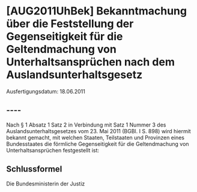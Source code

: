 # [AUG2011UhBek] Bekanntmachung über die Feststellung der Gegenseitigkeit für die Geltendmachung von Unterhaltsansprüchen nach dem Auslandsunterhaltsgesetz

Ausfertigungsdatum: 18.06.2011

 

## ----

Nach § 1 Absatz 1 Satz 2 in Verbindung mit Satz 1 Nummer 3 des Auslandsunterhaltsgesetzes vom 23. Mai 2011 (BGBl. I S. 898) wird hiermit bekannt gemacht, mit welchen Staaten, Teilstaaten und Provinzen eines Bundesstaates die förmliche Gegenseitigkeit für die Geltendmachung von Unterhaltsansprüchen festgestellt ist:


## Schlussformel

Die Bundesministerin der Justiz
